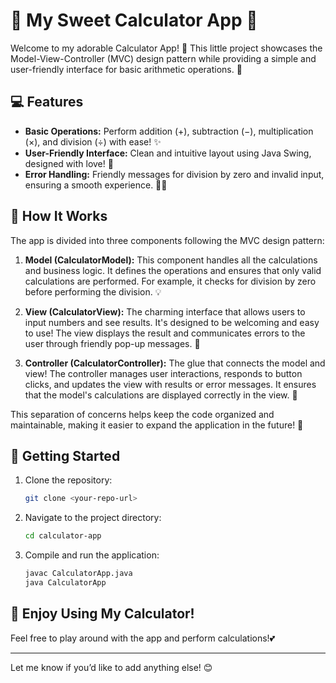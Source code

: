 # 🧮 My Sweet Calculator App 🧮

Welcome to my adorable Calculator App! 🌟 This little project showcases the Model-View-Controller (MVC) design pattern while providing a simple and user-friendly interface for basic arithmetic operations. 💖

## 💻 Features

- **Basic Operations:** Perform addition (+), subtraction (−), multiplication (×), and division (÷) with ease! ✨
- **User-Friendly Interface:** Clean and intuitive layout using Java Swing, designed with love! 🥰
- **Error Handling:** Friendly messages for division by zero and invalid input, ensuring a smooth experience. 🚫➗

## 📜 How It Works

The app is divided into three components following the MVC design pattern:

1. **Model (CalculatorModel):** This component handles all the calculations and business logic. It defines the operations and ensures that only valid calculations are performed. For example, it checks for division by zero before performing the division. 💡

2. **View (CalculatorView):** The charming interface that allows users to input numbers and see results. It's designed to be welcoming and easy to use! The view displays the result and communicates errors to the user through friendly pop-up messages. 🌈

3. **Controller (CalculatorController):** The glue that connects the model and view! The controller manages user interactions, responds to button clicks, and updates the view with results or error messages. It ensures that the model's calculations are displayed correctly in the view. 🎩

This separation of concerns helps keep the code organized and maintainable, making it easier to expand the application in the future! 🌟

## 🚀 Getting Started

1. Clone the repository:
   ```bash
   git clone <your-repo-url>
   ```
2. Navigate to the project directory:
   ```bash
   cd calculator-app
   ```
3. Compile and run the application:
   ```bash
   javac CalculatorApp.java
   java CalculatorApp
   ```

## 🎉 Enjoy Using My Calculator!

Feel free to play around with the app and perform calculations!💕

---

Let me know if you’d like to add anything else! 😊
